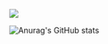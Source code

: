 <picture>
  <source
    srcset="https://github-readme-stats.vercel.app/api?username=KuyaGit&show_icons=true&theme=dark"
    media="(prefers-color-scheme: dark)"
  />
  <source
    srcset="https://github-readme-stats.vercel.app/api?username=KuyaGit&show_icons=true"
    media="(prefers-color-scheme: light), (prefers-color-scheme: no-preference)"
  />
  <img src="https://github-readme-stats.vercel.app/api?username=KuyaGit&show_icons=true" />
</picture>

![Anurag's GitHub stats](https://github-readme-stats.vercel.app/api?username=KuyaGit&show_icons=true&theme=transparent)
